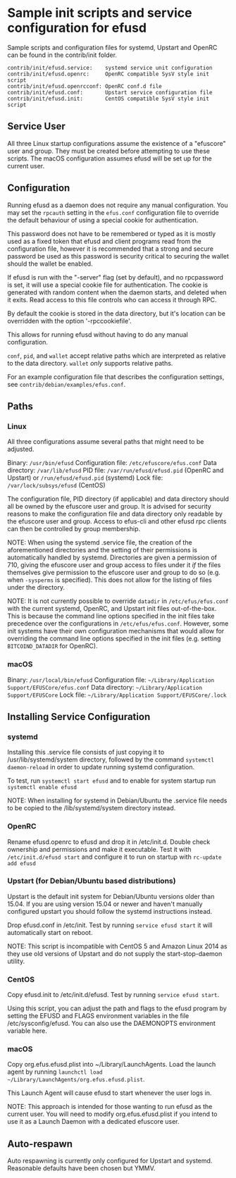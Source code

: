Sample init scripts and service configuration for efusd
==========================================================

Sample scripts and configuration files for systemd, Upstart and OpenRC
can be found in the contrib/init folder.

    contrib/init/efusd.service:    systemd service unit configuration
    contrib/init/efusd.openrc:     OpenRC compatible SysV style init script
    contrib/init/efusd.openrcconf: OpenRC conf.d file
    contrib/init/efusd.conf:       Upstart service configuration file
    contrib/init/efusd.init:       CentOS compatible SysV style init script

Service User
---------------------------------

All three Linux startup configurations assume the existence of a "efuscore" user
and group.  They must be created before attempting to use these scripts.
The macOS configuration assumes efusd will be set up for the current user.

Configuration
---------------------------------

Running efusd as a daemon does not require any manual configuration. You may
set the `rpcauth` setting in the `efus.conf` configuration file to override
the default behaviour of using a special cookie for authentication.

This password does not have to be remembered or typed as it is mostly used
as a fixed token that efusd and client programs read from the configuration
file, however it is recommended that a strong and secure password be used
as this password is security critical to securing the wallet should the
wallet be enabled.

If efusd is run with the "-server" flag (set by default), and no rpcpassword is set,
it will use a special cookie file for authentication. The cookie is generated with random
content when the daemon starts, and deleted when it exits. Read access to this file
controls who can access it through RPC.

By default the cookie is stored in the data directory, but it's location can be overridden
with the option '-rpccookiefile'.

This allows for running efusd without having to do any manual configuration.

`conf`, `pid`, and `wallet` accept relative paths which are interpreted as
relative to the data directory. `wallet` *only* supports relative paths.

For an example configuration file that describes the configuration settings,
see `contrib/debian/examples/efus.conf`.

Paths
---------------------------------

### Linux

All three configurations assume several paths that might need to be adjusted.

Binary:              `/usr/bin/efusd`
Configuration file:  `/etc/efuscore/efus.conf`
Data directory:      `/var/lib/efusd`
PID file:            `/var/run/efusd/efusd.pid` (OpenRC and Upstart) or `/run/efusd/efusd.pid` (systemd)
Lock file:           `/var/lock/subsys/efusd` (CentOS)

The configuration file, PID directory (if applicable) and data directory
should all be owned by the efuscore user and group.  It is advised for security
reasons to make the configuration file and data directory only readable by the
efuscore user and group.  Access to efus-cli and other efusd rpc clients
can then be controlled by group membership.

NOTE: When using the systemd .service file, the creation of the aforementioned
directories and the setting of their permissions is automatically handled by
systemd. Directories are given a permission of 710, giving the efuscore user and group
access to files under it _if_ the files themselves give permission to the
efuscore user and group to do so (e.g. when `-sysperms` is specified). This does not allow
for the listing of files under the directory.

NOTE: It is not currently possible to override `datadir` in
`/etc/efus/efus.conf` with the current systemd, OpenRC, and Upstart init
files out-of-the-box. This is because the command line options specified in the
init files take precedence over the configurations in
`/etc/efus/efus.conf`. However, some init systems have their own
configuration mechanisms that would allow for overriding the command line
options specified in the init files (e.g. setting `BITCOIND_DATADIR` for
OpenRC).

### macOS

Binary:              `/usr/local/bin/efusd`
Configuration file:  `~/Library/Application Support/EFUSCore/efus.conf`
Data directory:      `~/Library/Application Support/EFUSCore`
Lock file:           `~/Library/Application Support/EFUSCore/.lock`

Installing Service Configuration
-----------------------------------

### systemd

Installing this .service file consists of just copying it to
/usr/lib/systemd/system directory, followed by the command
`systemctl daemon-reload` in order to update running systemd configuration.

To test, run `systemctl start efusd` and to enable for system startup run
`systemctl enable efusd`

NOTE: When installing for systemd in Debian/Ubuntu the .service file needs to be copied to the /lib/systemd/system directory instead.

### OpenRC

Rename efusd.openrc to efusd and drop it in /etc/init.d.  Double
check ownership and permissions and make it executable.  Test it with
`/etc/init.d/efusd start` and configure it to run on startup with
`rc-update add efusd`

### Upstart (for Debian/Ubuntu based distributions)

Upstart is the default init system for Debian/Ubuntu versions older than 15.04. If you are using version 15.04 or newer and haven't manually configured upstart you should follow the systemd instructions instead.

Drop efusd.conf in /etc/init.  Test by running `service efusd start`
it will automatically start on reboot.

NOTE: This script is incompatible with CentOS 5 and Amazon Linux 2014 as they
use old versions of Upstart and do not supply the start-stop-daemon utility.

### CentOS

Copy efusd.init to /etc/init.d/efusd. Test by running `service efusd start`.

Using this script, you can adjust the path and flags to the efusd program by
setting the EFUSD and FLAGS environment variables in the file
/etc/sysconfig/efusd. You can also use the DAEMONOPTS environment variable here.

### macOS

Copy org.efus.efusd.plist into ~/Library/LaunchAgents. Load the launch agent by
running `launchctl load ~/Library/LaunchAgents/org.efus.efusd.plist`.

This Launch Agent will cause efusd to start whenever the user logs in.

NOTE: This approach is intended for those wanting to run efusd as the current user.
You will need to modify org.efus.efusd.plist if you intend to use it as a
Launch Daemon with a dedicated efuscore user.

Auto-respawn
-----------------------------------

Auto respawning is currently only configured for Upstart and systemd.
Reasonable defaults have been chosen but YMMV.
